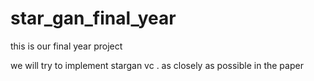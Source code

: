 # star_gan_final_year
this is our final year project 

we will try to implement stargan vc . as closely as possible in the paper 

